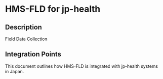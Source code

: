 # HMS-FLD for jp-health

## Description

Field Data Collection

## Integration Points

This document outlines how HMS-FLD is integrated with jp-health systems in Japan.
